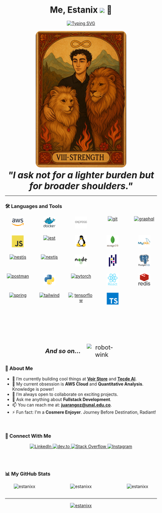 <div align="center">
  <h1 align="center">
    Me, Estanix
    <img src="https://media.giphy.com/media/hvRJCLFzcasrR4ia7z/giphy.gif" width="30px"/>
    🤖
  </h1>
  <a href="https://github.com/estanixx">
    <img src="https://readme-typing-svg.herokuapp.com?font=Poppins&weight=700&size=33&duration=2000&pause=1000&color=F7F7F7&center=true&vCenter=true&random=true&width=700&lines=Tireless+Learner+from+Colombia+%F0%9F%A7%A0;Fullstack+Developer+%F0%9F%91%BE;AWS+Cloud+Enthusiast+%E2%9B%88%EF%B8%8F;Quant+Trader+%F0%9F%92%B8" alt="Typing SVG" />
  </a>
</div>

<br>

<div align="center" style='font-size: 30px'>
  <img src="assets/img/strength.jpg" alt="Strength Tarot Card" width="300" style="border-radius: 15px;"/>
  <br>
  <b><i>"I ask not for a lighter burden but for broader shoulders."</i></b>
</div>

<hr/>

### 🛠️ Languages and Tools

<div style='margin: 0 auto; display: grid; grid-template-columns: repeat(5, 1fr); grid-template-rows: repeat(7, 1fr); grid-column-gap: 20px; grid-row-gap: 20px;' align='center'>
  <a href="https://aws.amazon.com" target="_blank" rel="noreferrer"> <img src="https://raw.githubusercontent.com/devicons/devicon/master/icons/amazonwebservices/amazonwebservices-original-wordmark.svg" alt="aws" width="40" height="40"/> </a>
  <a href="https://www.docker.com/" target="_blank" rel="noreferrer"> <img src="https://raw.githubusercontent.com/devicons/devicon/master/icons/docker/docker-original-wordmark.svg" alt="docker" width="40" height="40"/> </a>
  <a href="https://expressjs.com" target="_blank" rel="noreferrer"> <img src="https://raw.githubusercontent.com/devicons/devicon/master/icons/express/express-original-wordmark.svg" alt="express" width="40" height="40"/> </a>
  <a href="https://git-scm.com/" target="_blank" rel="noreferrer"> <img src="https://www.vectorlogo.zone/logos/git-scm/git-scm-icon.svg" alt="git" width="40" height="40"/> </a>
  <a href="https://graphql.org" target="_blank" rel="noreferrer"> <img src="https://www.vectorlogo.zone/logos/graphql/graphql-icon.svg" alt="graphql" width="40" height="40"/> </a>
  <a href="https://developer.mozilla.org/en-US/docs/Web/JavaScript" target="_blank" rel="noreferrer"> <img src="https://raw.githubusercontent.com/devicons/devicon/master/icons/javascript/javascript-original.svg" alt="javascript" width="40" height="40"/> </a>
  <a href="https://jestjs.io" target="_blank" rel="noreferrer"> <img src="https://www.vectorlogo.zone/logos/jestjsio/jestjsio-icon.svg" alt="jest" width="40" height="40"/> </a>
  <a href="https://www.linux.org/" target="_blank" rel="noreferrer"> <img src="https://raw.githubusercontent.com/devicons/devicon/master/icons/linux/linux-original.svg" alt="linux" width="40" height="40"/> </a>
  <a href="https://www.mongodb.com/" target="_blank" rel="noreferrer"> <img src="https://raw.githubusercontent.com/devicons/devicon/master/icons/mongodb/mongodb-original-wordmark.svg" alt="mongodb" width="40" height="40"/> </a>
  <a href="https://www.mysql.com/" target="_blank" rel="noreferrer"> <img src="https://raw.githubusercontent.com/devicons/devicon/master/icons/mysql/mysql-original-wordmark.svg" alt="mysql" width="40" height="40"/> </a>
  <a href="https://nestjs.com/" target="_blank" rel="noreferrer"> <img src="https://nestjs.com/logo-small-gradient.d792062c.svg" alt="nestjs" width="40" height="40"/> </a>
  <a href="https://nextjs.org/" target="_blank" rel="noreferrer"> <img src="https://cdn.worldvectorlogo.com/logos/nextjs-2.svg" alt="nextjs" width="40" height="40"/> </a>
  <a href="https://nodejs.org" target="_blank" rel="noreferrer"> <img src="https://raw.githubusercontent.com/devicons/devicon/master/icons/nodejs/nodejs-original-wordmark.svg" alt="nodejs" width="40" height="40"/> </a>
  <a href="https://pandas.pydata.org/" target="_blank" rel="noreferrer"> <img src="https://raw.githubusercontent.com/devicons/devicon/2ae2a900d2f041da66e950e4d48052658d850630/icons/pandas/pandas-original.svg" alt="pandas" width="40" height="40"/> </a>
  <a href="https://www.postgresql.org" target="_blank" rel="noreferrer"> <img src="https://raw.githubusercontent.com/devicons/devicon/master/icons/postgresql/postgresql-original-wordmark.svg" alt="postgresql" width="40" height="40"/> </a>
  <a href="https://postman.com" target="_blank" rel="noreferrer"> <img src="https://www.vectorlogo.zone/logos/getpostman/getpostman-icon.svg" alt="postman" width="40" height="40"/> </a>
  <a href="https://www.python.org" target="_blank" rel="noreferrer"> <img src="https://raw.githubusercontent.com/devicons/devicon/master/icons/python/python-original.svg" alt="python" width="40" height="40"/> </a>
  <a href="https://pytorch.org/" target="_blank" rel="noreferrer"> <img src="https://www.vectorlogo.zone/logos/pytorch/pytorch-icon.svg" alt="pytorch" width="40" height="40"/> </a>
  <a href="https://reactjs.org/" target="_blank" rel="noreferrer"> <img src="https://raw.githubusercontent.com/devicons/devicon/master/icons/react/react-original-wordmark.svg" alt="react" width="40" height="40"/> </a>
  <a href="https://redis.io" target="_blank" rel="noreferrer"> <img src="https://raw.githubusercontent.com/devicons/devicon/master/icons/redis/redis-original-wordmark.svg" alt="redis" width="40" height="40"/> </a>
  <a href="https://spring.io/" target="_blank" rel="noreferrer"> <img src="https://www.vectorlogo.zone/logos/springio/springio-icon.svg" alt="spring" width="40" height="40"/> </a>
  <a href="https://tailwindcss.com/" target="_blank" rel="noreferrer"> <img src="https://www.vectorlogo.zone/logos/tailwindcss/tailwindcss-icon.svg" alt="tailwind" width="40" height="40"/> </a>
  <a href="https://www.tensorflow.org" target="_blank" rel="noreferrer"> <img src="https://www.vectorlogo.zone/logos/tensorflow/tensorflow-icon.svg" alt="tensorflow" width="40" height="40"/> </a>
  <a href="https://www.typescriptlang.org/" target="_blank" rel="noreferrer"> <img src="https://raw.githubusercontent.com/devicons/devicon/master/icons/typescript/typescript-original.svg" alt="typescript" width="40" height="40"/> </a>
</div>

<div align="center">
  <div style='font-size: 20px; display: inline-flex; align-items: center; gap: 20px;'>
    <b><i>And so on...</i></b>
    <img src='https://media3.giphy.com/media/v1.Y2lkPTc5MGI3NjExeHRhYWpjN3E0MWRlNHlrYjF5OXEwZHowdHkzNncyOGc2c3VyM3V2bCZlcD12MV9pbnRlcm5hbF9naWZfYnlfaWQmY3Q9cw/i7C42rkeDTeeRz2KRq/giphy.gif' alt='robot-wink' width='100px'/>
  </div>
</div>

### 🚀 About Me

- 🔭 I’m currently building cool things at **[Voir Store](https://www.voirstore.com/)** and **[Tecde AI](https://www.tecde.ai/)**.
- 🌱 My current obsession is **AWS Cloud** and **Quantitative Analysis**. Knowledge is power!
- 👯 I’m always open to collaborate on exciting projects.
- 💬 Ask me anything about **Fullstack Development**.
- 📫 You can reach me at: **juarangoz@unal.edu.co**.
- ⚡ Fun fact: I'm a **Cosmere Enjoyer**. Journey Before Destination, Radiant!

<br>

### 🔗 Connect With Me

<p align="center">
  <a href="https://www.linkedin.com/in/juan-esteban-arango-zapata-0065822bb/" target="_blank">
    <img src="https://img.shields.io/badge/LinkedIn-0077B5?style=for-the-badge&logo=linkedin&logoColor=white" alt="LinkedIn"/>
  </a>
  <a href="https://dev.to/estanix" target="_blank">
    <img src="https://img.shields.io/badge/dev.to-0A0A0A?style=for-the-badge&logo=dev.to&logoColor=white" alt="dev.to"/>
  </a>
  <a href="https://stackoverflow.com/users/juan-esteban-arango-zapata" target="_blank">
    <img src="https://img.shields.io/badge/Stack_Overflow-FE7A16?style=for-the-badge&logo=stack-overflow&logoColor=white" alt="Stack Overflow"/>
  </a>
  <a href="https://www.instagram.com/estanix/" target="_blank">
    <img src="https://img.shields.io/badge/Instagram-E4405F?style=for-the-badge&logo=instagram&logoColor=white" alt="Instagram"/>
  </a>
</p>

<br>

<br>

### 📊 My GitHub Stats

<p style='display:flex; justify-content: space-around;'>
  <img align="center" src="https://github-readme-stats.vercel.app/api/top-langs?username=estanixx&show_icons=true&locale=en&layout=compact&theme=dracula" alt="estanixx" />
  <br><br>
  <img align="center" src="https://github-readme-streak-stats.herokuapp.com/?user=estanixx&theme=dracula" alt="estanixx" />
  <br><br>
  <img align="center" src="https://github-readme-stats.vercel.app/api?username=estanixx&show_icons=true&locale=en&theme=dracula" alt="estanixx" />
</p>

<hr>

<p align="center">
  <a href="https://github.com/ryo-ma/github-profile-trophy">
    <img src="https://github-profile-trophy.vercel.app/?username=estanixx&theme=dracula&column=4&margin-w=15&margin-h=15" alt="estanixx" />
  </a>
</p>
